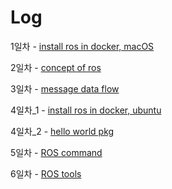 # Log
1일차 - [install ros in docker, macOS](install/day1_docker_install_ros.md)

2일차 - [concept of ros](concept/day2_ros_concept.md)

3일차 - [message data flow](concept/day3_message_data_flow.md)

4일차_1 - [install ros in docker, ubuntu](install/day4_docker_install_ros_in_ubuntu.md)

4일차_2 - [hello world pkg](example/day4_create_pkg.md)

5일차 - [ROS command](concept/day5_ros_command.md)

6일차 - [ROS tools](concept/day6_ros_tools.md)